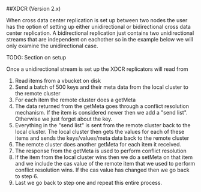
##XDCR (Version 2.x)

When cross data center replication is set up between two nodes the user has the option of setting up either unidirectional or bidirectional cross data center replication. A bidirectional replication just contains two unidirectional streams that are independent on eachother so in the example below we will only examine the unidirectional case.

TODO: Section on setup

Once a unidirectional stream is set up the XDCR replicators will read from


1. Read items from a vbucket on disk
2. Send a batch of 500 keys and their meta data from the local cluster to the remote cluster
3. For each item the remote cluster does a getMeta
4. The data returned from the getMeta goes through a conflict resolution mechanism. If the item is considered newer then we add a "send list". Otherwise we just forget about the key.
5. Everything in the "send list" is sent from the remote cluster back to the local cluster. The local cluster then gets the values for each of these items and sends the keys/values/meta data back to the remote cluster
6. The remote cluster does another getMeta for each item it received.
7. The response from the getMeta is used to perform conflict resolution
8. If the item from the local cluster wins then we do a setMeta on that item and we include the cas value of the remote item that we used to perform conflict resolution wins. If the cas value has changed then we go back to step 6.
9. Last we go back to step one and repeat this entire process.
